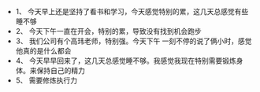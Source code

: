 * 1、 今天早上还是坚持了看书和学习，今天感觉特别的累，这几天总感觉有些睡不够
* 2、 今天下午一直在开会，特别的累，导致没有找到机会跑步
* 3、 我们公司有个高玮老师，特别强。今天下午 一刻不停的说了俩小时，感觉他真的是什么都会
* 4、 今天早早回来了，这几天总感觉睡不够。我感觉我现在特别需要锻炼身体。来保持自己的精力
* 5、 需要修炼执行力